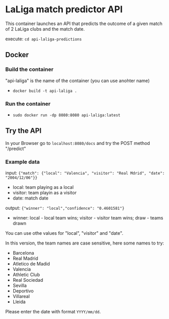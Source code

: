 # LaLiga match predictor API

This container launches an API that predicts the outcome of a given match of 2 LaLiga clubs and the match date.

execute: `cd api-laliga-predictions`

## Docker

### Build the container

"api-laliga" is the name of the container (you can use anohter name)
- `docker build -t api-laliga .`

### Run the container

- `sudo docker run -dp 8080:8080 api-laliga:latest`

## Try the API
In your Browser go to `localhost:8080/docs` and try the POST method "/predict"

### Example data
input: `{"match": {"local": "Valencia", "visitor": "Real Mdrid", "date": "2004/12/06"}}`
- local: team playing as a local
- visitor: team playin as a visitor
- date: match date

output: `{"winner": "local","confidence": "0.4601581"}`
- winner: local - local team wins; visitor - visitor team wins; draw - teams drawn

You can use othe values for "local", "visitor" and "date". 

In this version, the team names are case sensitive, here some names to try:
- Barcelona
- Real Madrid
- Atletico de Madid
- Valencia
- Athletic Club
- Real Sociedad
- Sevilla
- Deportivo
- Villareal
- Lleida

Please enter the date with format `YYYY/mm/dd`.
